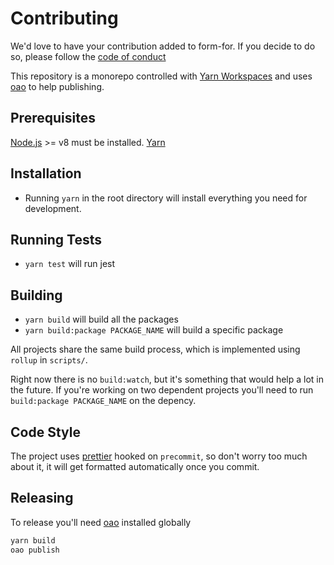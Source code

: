 # Contributing

We'd love to have your contribution added to form-for. If you decide to do so, please follow the
[code of conduct](CODE_OF_CONDUCT.md)

This repository is a monorepo controlled with [Yarn Workspaces](https://yarnpkg.com/lang/en/docs/workspaces/) and uses [oao](https://github.com/guigrpa/oao) to help publishing.

## Prerequisites

[Node.js](http://nodejs.org/) >= v8 must be installed.
[Yarn](https://yarnpkg.com/en/)

## Installation

* Running `yarn` in the root directory will install everything you need for development.

## Running Tests

* `yarn test` will run jest

## Building

* `yarn build` will build all the packages
* `yarn build:package PACKAGE_NAME` will build a specific package

All projects share the same build process, which is implemented using `rollup` in `scripts/`.

Right now there is no `build:watch`, but it's something that would help a lot in the future. If you're working on two dependent projects you'll need to run `build:package PACKAGE_NAME` on the depency.

## Code Style

The project uses [prettier](https://github.com/prettier/prettier) hooked on `precommit`, so don't worry too much about it,
it will get formatted automatically once you commit.

## Releasing

To release you'll need [oao](<(https://github.com/guigrpa/oao)>) installed globally

```sh
yarn build
oao publish
```
